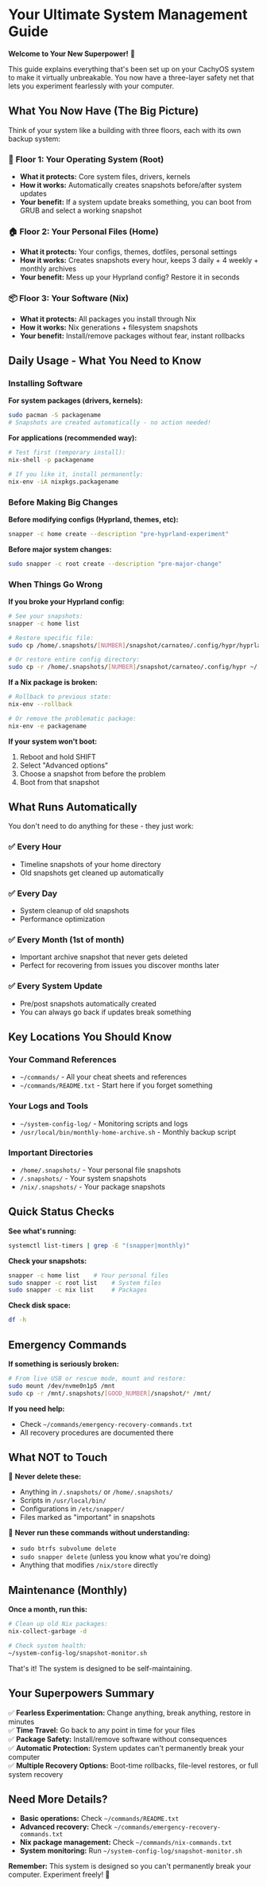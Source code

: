 # Your Ultimate System Management Guide

**Welcome to Your New Superpower!** 🚀

This guide explains everything that's been set up on your CachyOS system to make it virtually unbreakable. You now have a three-layer safety net that lets you experiment fearlessly with your computer.

## What You Now Have (The Big Picture)

Think of your system like a building with three floors, each with its own backup system:

### 🏢 **Floor 1: Your Operating System (Root)**
- **What it protects:** Core system files, drivers, kernels
- **How it works:** Automatically creates snapshots before/after system updates
- **Your benefit:** If a system update breaks something, you can boot from GRUB and select a working snapshot

### 🏠 **Floor 2: Your Personal Files (Home)**
- **What it protects:** Your configs, themes, dotfiles, personal settings
- **How it works:** Creates snapshots every hour, keeps 3 daily + 4 weekly + monthly archives
- **Your benefit:** Mess up your Hyprland config? Restore it in seconds

### 📦 **Floor 3: Your Software (Nix)**
- **What it protects:** All packages you install through Nix
- **How it works:** Nix generations + filesystem snapshots
- **Your benefit:** Install/remove packages without fear, instant rollbacks

## Daily Usage - What You Need to Know

### Installing Software

**For system packages (drivers, kernels):**
```bash
sudo pacman -S packagename
# Snapshots are created automatically - no action needed!
```

**For applications (recommended way):**
```bash
# Test first (temporary install):
nix-shell -p packagename

# If you like it, install permanently:
nix-env -iA nixpkgs.packagename
```

### Before Making Big Changes

**Before modifying configs (Hyprland, themes, etc):**
```bash
snapper -c home create --description "pre-hyprland-experiment"
```

**Before major system changes:**
```bash
sudo snapper -c root create --description "pre-major-change"
```

### When Things Go Wrong

**If you broke your Hyprland config:**
```bash
# See your snapshots:
snapper -c home list

# Restore specific file:
sudo cp /home/.snapshots/[NUMBER]/snapshot/carnateo/.config/hypr/hyprland.conf ~/.config/hypr/

# Or restore entire config directory:
sudo cp -r /home/.snapshots/[NUMBER]/snapshot/carnateo/.config/hypr ~/.config/
```

**If a Nix package is broken:**
```bash
# Rollback to previous state:
nix-env --rollback

# Or remove the problematic package:
nix-env -e packagename
```

**If your system won't boot:**
1. Reboot and hold SHIFT
2. Select "Advanced options"
3. Choose a snapshot from before the problem
4. Boot from that snapshot

## What Runs Automatically

You don't need to do anything for these - they just work:

### ✅ **Every Hour**
- Timeline snapshots of your home directory
- Old snapshots get cleaned up automatically

### ✅ **Every Day**  
- System cleanup of old snapshots
- Performance optimization

### ✅ **Every Month (1st of month)**
- Important archive snapshot that never gets deleted
- Perfect for recovering from issues you discover months later

### ✅ **Every System Update**
- Pre/post snapshots automatically created
- You can always go back if updates break something

## Key Locations You Should Know

### Your Command References
- `~/commands/` - All your cheat sheets and references
- `~/commands/README.txt` - Start here if you forget something

### Your Logs and Tools
- `~/system-config-log/` - Monitoring scripts and logs
- `/usr/local/bin/monthly-home-archive.sh` - Monthly backup script

### Important Directories
- `/home/.snapshots/` - Your personal file snapshots
- `/.snapshots/` - Your system snapshots  
- `/nix/.snapshots/` - Your package snapshots

## Quick Status Checks

**See what's running:**
```bash
systemctl list-timers | grep -E "(snapper|monthly)"
```

**Check your snapshots:**
```bash
snapper -c home list    # Your personal files
sudo snapper -c root list    # System files
sudo snapper -c nix list     # Packages
```

**Check disk space:**
```bash
df -h
```

## Emergency Commands

**If something is seriously broken:**
```bash
# From live USB or rescue mode, mount and restore:
sudo mount /dev/nvme0n1p5 /mnt
sudo cp -r /mnt/.snapshots/[GOOD_NUMBER]/snapshot/* /mnt/
```

**If you need help:**
- Check `~/commands/emergency-recovery-commands.txt`
- All recovery procedures are documented there

## What NOT to Touch

🚫 **Never delete these:**
- Anything in `/.snapshots/` or `/home/.snapshots/`
- Scripts in `/usr/local/bin/`
- Configurations in `/etc/snapper/`
- Files marked as "important" in snapshots

🚫 **Never run these commands without understanding:**
- `sudo btrfs subvolume delete`
- `sudo snapper delete` (unless you know what you're doing)
- Anything that modifies `/nix/store` directly

## Maintenance (Monthly)

**Once a month, run this:**
```bash
# Clean up old Nix packages:
nix-collect-garbage -d

# Check system health:
~/system-config-log/snapshot-monitor.sh
```

That's it! The system is designed to be self-maintaining.

## Your Superpowers Summary

✅ **Fearless Experimentation:** Change anything, break anything, restore in minutes  
✅ **Time Travel:** Go back to any point in time for your files  
✅ **Package Safety:** Install/remove software without consequences  
✅ **Automatic Protection:** System updates can't permanently break your computer  
✅ **Multiple Recovery Options:** Boot-time rollbacks, file-level restores, or full system recovery  

## Need More Details?

- **Basic operations:** Check `~/commands/README.txt`
- **Advanced recovery:** Check `~/commands/emergency-recovery-commands.txt`  
- **Nix package management:** Check `~/commands/nix-commands.txt`
- **System monitoring:** Run `~/system-config-log/snapshot-monitor.sh`

**Remember:** This system is designed so you can't permanently break your computer. Experiment freely! 🎉